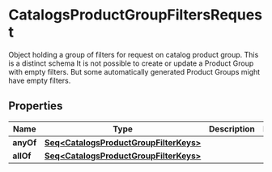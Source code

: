 

# CatalogsProductGroupFiltersRequest

Object holding a group of filters for request on catalog product group. This is a distinct schema It is not possible to create or update a Product Group with empty filters. But some automatically generated Product Groups might have empty filters.

## Properties

Name | Type | Description | Notes
------------ | ------------- | ------------- | -------------
**anyOf** | [**Seq&lt;CatalogsProductGroupFilterKeys&gt;**](CatalogsProductGroupFilterKeys.md) |  | 
**allOf** | [**Seq&lt;CatalogsProductGroupFilterKeys&gt;**](CatalogsProductGroupFilterKeys.md) |  | 



